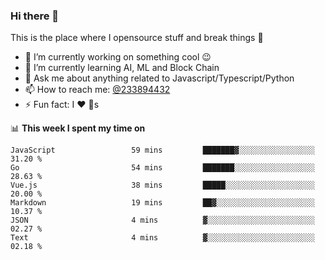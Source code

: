 ### Hi there 👋

<!--
**a233894432/a233894432** is a ✨ _special_ ✨ repository because its `README.md` (this file) appears on your GitHub profile.

Here are some ideas to get you started:

- 🔭 I’m currently working on ...
- 🌱 I’m currently learning ...
- 👯 I’m looking to collaborate on ...
- 🤔 I’m looking for help with ...
- 💬 Ask me about ...
- 📫 How to reach me: ...
- 😄 Pronouns: ...
- ⚡ Fun fact: ...
-->
 
 
This is the place where I opensource stuff and break things :rofl:

- 🔭 I’m currently working on something cool :wink:
- 🌱 I’m currently learning AI, ML and Block Chain
- 💬 Ask me about anything related to Javascript/Typescript/Python
- 📫 How to reach me: [@233894432](https://twitter.com/233894432)
- ⚡ Fun fact: I :heart: :dog:s

📊 **This week I spent my time on**
<!--START_SECTION:waka-->

```text
JavaScript                 59 mins         ███████▓░░░░░░░░░░░░░░░░░   31.20 %
Go                         54 mins         ███████░░░░░░░░░░░░░░░░░░   28.63 %
Vue.js                     38 mins         █████░░░░░░░░░░░░░░░░░░░░   20.00 %
Markdown                   19 mins         ██▓░░░░░░░░░░░░░░░░░░░░░░   10.37 %
JSON                       4 mins          ▓░░░░░░░░░░░░░░░░░░░░░░░░   02.27 %
Text                       4 mins          ▓░░░░░░░░░░░░░░░░░░░░░░░░   02.18 %
```

<!--END_SECTION:waka-->
